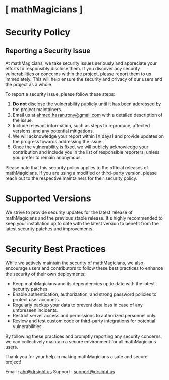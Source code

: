 # [ mathMagicians ]

# Security Policy

## Reporting a Security Issue

At mathMagicians, we take security issues seriously and appreciate your efforts to responsibly disclose them. If you discover any security vulnerabilities or concerns within the project, please report them to us immediately. This will help ensure the security and privacy of our users and the project as a whole.

To report a security issue, please follow these steps:

1. **Do not** disclose the vulnerability publicly until it has been addressed by the project maintainers.
2. Email us at [ahmed.hasan.rony@gmail.com](mailto:ahmed.hasan.rony@gmail.com) with a detailed description of the issue.
3. Include relevant information, such as steps to reproduce, affected versions, and any potential mitigations.
4. We will acknowledge your report within [X days] and provide updates on the progress towards addressing the issue.
5. Once the vulnerability is fixed, we will publicly acknowledge your contribution and include you in the list of responsible reporters, unless you prefer to remain anonymous.

Please note that this security policy applies to the official releases of mathMagicians. If you are using a modified or third-party version, please reach out to the respective maintainers for their security policy.

# Supported Versions

We strive to provide security updates for the latest release of mathMagicians and the previous stable release. It's highly recommended to keep your installation up to date with the latest version to benefit from the latest security patches and improvements.

# Security Best Practices

While we actively maintain the security of mathMagicians, we also encourage users and contributors to follow these best practices to enhance the security of their own deployments:

- Keep mathMagicians and its dependencies up to date with the latest security patches.
- Enable authentication, authorization, and strong password policies to protect user accounts.
- Regularly backup your data to prevent data loss in case of any unforeseen incidents.
- Restrict server access and permissions to authorized personnel only.
- Review and test custom code or third-party integrations for potential vulnerabilities.

By following these practices and promptly reporting any security concerns, we can collectively maintain a secure environment for all mathMagicians users.

Thank you for your help in making mathMagicians a safe and secure project!

Email : [ahr@drsight.us](mailto:ahr@drsight.us)
Support : [support@drsight.us](mailto:support@drsight.us)


